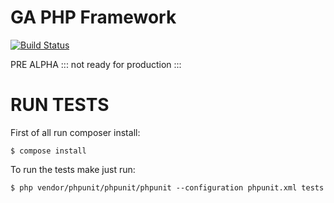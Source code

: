 # GA PHP Framework

[![Build Status](https://travis-ci.org/geraldoandradee/ga-php.svg?branch=master)](https://travis-ci.org/geraldoandradee/ga-php) 

PRE ALPHA ::: not ready for production :::


# RUN TESTS

First of all run composer install:

    $ compose install

To run the tests make just run:

    $ php vendor/phpunit/phpunit/phpunit --configuration phpunit.xml tests
    
